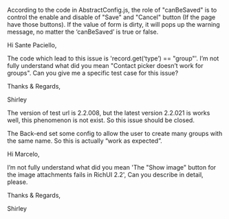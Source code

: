 According to the code in AbstractConfig.js, the role of "canBeSaved" is to control the enable and disable of "Save" and "Cancel" button (If the page have those buttons). If the value of form is dirty, it will pops up the warning message, no matter the ‘canBeSaved’ is true or false.




Hi Sante Paciello,

The code which lead to this issue is 'record.get(‘type’) == "group"'. I’m not fully understand what did you mean "Contact picker doesn’t work for groups". Can you give me a specific test case for this issue?


Thanks & Regards,

Shirley




The version of test url is 2.2.008, but the latest version 2.2.021 is works well, this phenomenon is not exist. So this issue should be closed.


The Back-end set some config to allow the user to create many groups with the same name. So this is actually “work as expected”.




Hi Marcelo,
 
I’m not fully understand what did you mean 'The "Show image" button for the image attachments fails in RichUI 2.2', Can you describe in detail, please.


Thanks & Regards,

Shirley
